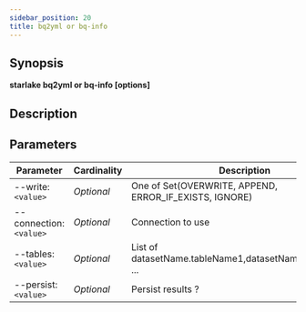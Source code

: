 ```yaml
---
sidebar_position: 20
title: bq2yml or bq-info
---
```



## Synopsis

**starlake bq2yml or bq-info [options]**

## Description


## Parameters

Parameter|Cardinality|Description
---|---|---
--write:`<value>`|*Optional*|One of Set(OVERWRITE, APPEND, ERROR_IF_EXISTS, IGNORE)
--connection:`<value>`|*Optional*|Connection to use
--tables:`<value>`|*Optional*|List of datasetName.tableName1,datasetName.tableName2 ...
--persist:`<value>`|*Optional*|Persist results ?


